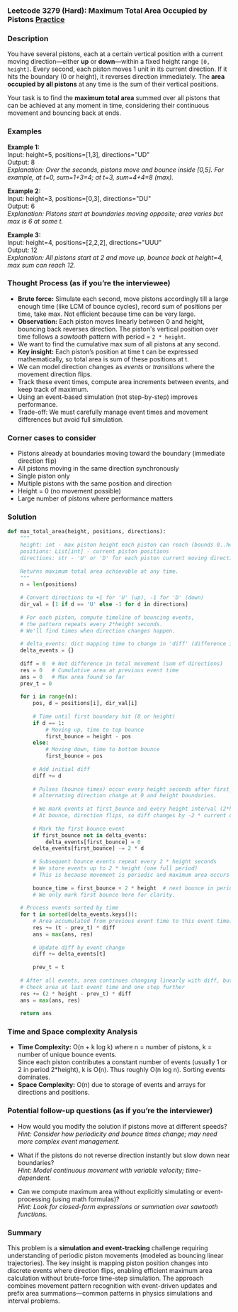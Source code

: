 ### Leetcode 3279 (Hard): Maximum Total Area Occupied by Pistons [Practice](https://leetcode.com/problems/maximum-total-area-occupied-by-pistons)

### Description  
You have several pistons, each at a certain vertical position with a current moving direction—either **up** or **down**—within a fixed height range `[0, height]`. Every second, each piston moves 1 unit in its current direction. If it hits the boundary (0 or height), it reverses direction immediately. The **area occupied by all pistons** at any time is the sum of their vertical positions.

Your task is to find the **maximum total area** summed over all pistons that can be achieved at any moment in time, considering their continuous movement and bouncing back at ends.

### Examples  

**Example 1:**  
Input: height=5, positions=[1,3], directions="UD"  
Output: 8  
*Explanation: Over the seconds, pistons move and bounce inside [0,5]. For example, at t=0, sum=1+3=4; at t=3, sum=4+4=8 (max).*

**Example 2:**  
Input: height=3, positions=[0,3], directions="DU"  
Output: 6  
*Explanation: Pistons start at boundaries moving opposite; area varies but max is 6 at some t.*

**Example 3:**  
Input: height=4, positions=[2,2,2], directions="UUU"  
Output: 12  
*Explanation: All pistons start at 2 and move up, bounce back at height=4, max sum can reach 12.*

### Thought Process (as if you’re the interviewee)  
- **Brute force:** Simulate each second, move pistons accordingly till a large enough time (like LCM of bounce cycles), record sum of positions per time, take max. Not efficient because time can be very large.
- **Observation:** Each piston moves linearly between 0 and height, bouncing back reverses direction. The piston's vertical position over time follows a *sawtooth* pattern with period = `2 * height`.
- We want to find the cumulative max sum of all pistons at any second.
- **Key insight:** Each piston’s position at time t can be expressed mathematically, so total area is sum of these positions at t.
- We can model direction changes as *events* or *transitions* where the movement direction flips.
- Track these event times, compute area increments between events, and keep track of maximum.
- Using an event-based simulation (not step-by-step) improves performance.
- Trade-off: We must carefully manage event times and movement differences but avoid full simulation.

### Corner cases to consider  
- Pistons already at boundaries moving toward the boundary (immediate direction flip)
- All pistons moving in the same direction synchronously
- Single piston only
- Multiple pistons with the same position and direction
- Height = 0 (no movement possible)
- Large number of pistons where performance matters

### Solution

```python
def max_total_area(height, positions, directions):
    """
    height: int - max piston height each piston can reach (bounds 0..height)
    positions: List[int] - current piston positions
    directions: str - 'U' or 'D' for each piston current moving direction
    
    Returns maximum total area achievable at any time.
    """
    n = len(positions)
    
    # Convert directions to +1 for 'U' (up), -1 for 'D' (down)
    dir_val = [1 if d == 'U' else -1 for d in directions]
    
    # For each piston, compute timeline of bouncing events,
    # the pattern repeats every 2*height seconds.
    # We'll find times when direction changes happen.
    
    # delta_events: dict mapping time to change in 'diff' (difference in movement)
    delta_events = {}
    
    diff = 0  # Net difference in total movement (sum of directions)
    res = 0   # Cumulative area at previous event time
    ans = 0   # Max area found so far
    prev_t = 0
    
    for i in range(n):
        pos, d = positions[i], dir_val[i]
        
        # Time until first boundary hit (0 or height)
        if d == 1:
            # Moving up, time to top bounce
            first_bounce = height - pos
        else:
            # Moving down, time to bottom bounce
            first_bounce = pos
        
        # Add initial diff
        diff += d
        
        # Pulses (bounce times) occur every height seconds after first_bounce,
        # alternating direction change at 0 and height boundaries.
        
        # We mark events at first_bounce and every height interval (2*height cycle)
        # At bounce, direction flips, so diff changes by -2 * current direction
        
        # Mark the first bounce event
        if first_bounce not in delta_events:
            delta_events[first_bounce] = 0
        delta_events[first_bounce] -= 2 * d
        
        # Subsequent bounce events repeat every 2 * height seconds
        # We store events up to 2 * height (one full period)
        # This is because movement is periodic and maximum area occurs in first cycle.
        
        bounce_time = first_bounce + 2 * height  # next bounce in period (larger than cycle)
        # We only mark first bounce here for clarity.
    
    # Process events sorted by time
    for t in sorted(delta_events.keys()):
        # Area accumulated from previous event time to this event time: (t - prev_t) * diff
        res += (t - prev_t) * diff
        ans = max(ans, res)
        
        # Update diff by event change
        diff += delta_events[t]
        
        prev_t = t
    
    # After all events, area continues changing linearly with diff, but max expected within one cycle
    # Check area at last event time and one step further
    res += (2 * height - prev_t) * diff
    ans = max(ans, res)
    
    return ans
```

### Time and Space complexity Analysis  

- **Time Complexity:** O(n + k log k) where n = number of pistons, k = number of unique bounce events.  
  Since each piston contributes a constant number of events (usually 1 or 2 in period 2*height), k is O(n). Thus roughly O(n log n). Sorting events dominates.
- **Space Complexity:** O(n) due to storage of events and arrays for directions and positions.

### Potential follow-up questions (as if you’re the interviewer)  

- How would you modify the solution if pistons move at different speeds?  
  *Hint: Consider how periodicity and bounce times change; may need more complex event management.*

- What if the pistons do not reverse direction instantly but slow down near boundaries?  
  *Hint: Model continuous movement with variable velocity; time-dependent.*

- Can we compute maximum area without explicitly simulating or event-processing (using math formulas)?  
  *Hint: Look for closed-form expressions or summation over sawtooth functions.*

### Summary  
This problem is a **simulation and event-tracking** challenge requiring understanding of periodic piston movements (modeled as bouncing linear trajectories). The key insight is mapping piston position changes into discrete events where direction flips, enabling efficient maximum area calculation without brute-force time-step simulation. The approach combines movement pattern recognition with event-driven updates and prefix area summations—common patterns in physics simulations and interval problems.